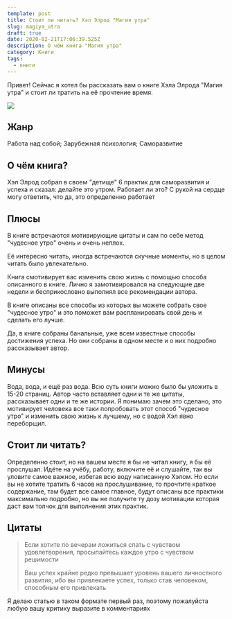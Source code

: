 ```yaml
---
template: post
title: Стоит ли читать? Хэл Элрод "Магия утра"
slug: magiya_utra
draft: true
date: 2020-02-21T17:06:39.525Z
description: О чём книга "Магия утра"
category: Книги
tags:
  - книги
---
```

Привет! Сейчас я хотел бы рассказать вам о книге Хэла Элрода "Магия утра" и стоит ли тратить на её прочтение время.

![](/media/42-line-bible.jpg)

## Жанр

Работа над собой; Зарубежная психология; Саморазвитие

## О чём книга?

Хэл Элрод собрал в своем "детище" 6 практик для саморазвития и успеха и сказал: делайте это утром. Работает ли это? С рукой на сердце могу ответить, что да, это определенно работает

## Плюсы

В книге встречаются мотивирующие цитаты и сам по себе метод "чудесное утро" очень и очень неплох.

Её интересно читать, иногда встречаются скучные моменты, но в целом читать было увлекательно.

Книга смотивирует вас изменить свою жизнь с помощью способа описанного в книге. Лично я замотивировался на следующие две недели и беcприкословно выполнял все рекомендации автора.

В книге описаны все способы из которых вы можете собрать свое "чудесное утро" и это поможет вам распланировать свой день и сделать его лучше.

Да, в книге собраны банальные, уже всем известные способы достижения успеха. Но они собраны в одном месте и о них подробно рассказывает автор.

## Минусы

Вода, вода, и ещё раз вода. Всю суть книги можно было бы уложить в 15-20 страниц. Автор часто вставляет одни и те же цитаты, рассказывает одни и те же истории. Я понимаю зачем это сделано, это мотивирует человека все таки попробовать этот способ "чудесное утро" и изменить свою жизнь к лучшему, но с водой Хэл явно переборщил.

## Стоит ли читать?

Определенно стоит, но на вашем месте я бы не читал книгу, я бы её прослушал. Идёте на учёбу, работу, включите её и слушайте, так вы уловите самое важное, избегая всю воду написанную Хэлом. Но если вы не хотите тратить 6 часов на прослушивание, то прочтите краткое содержание, там будет все самое главное, будут описаны все практики максимально подробно, но вы не получите ту дозу мотивации которая даст вам толчок для выполнения этих практик.

## Цитаты

> Если хотите по вечерам ложиться спать с чувством удовлетворения, просыпайтесь каждое утро с чувством решимости
>
> Ваш успех крайне редко превышает уровень вашего личностного развития, ибо вы привлекаете успех, только став человеком, способным его привлекать

Я делаю статью в таком формате первый раз, поэтому пожалуйста любую вашу критику выразите в комментариях
